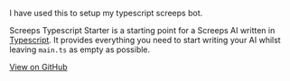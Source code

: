 I have used this to setup my typescript screeps bot.

Screeps Typescript Starter is a starting point for a Screeps AI written in [Typescript](http://www.typescriptlang.org/). It provides everything you need to start writing your AI whilst leaving `main.ts` as empty as possible.

[View on GitHub](https://github.com/screepers/screeps-typescript-starter)
